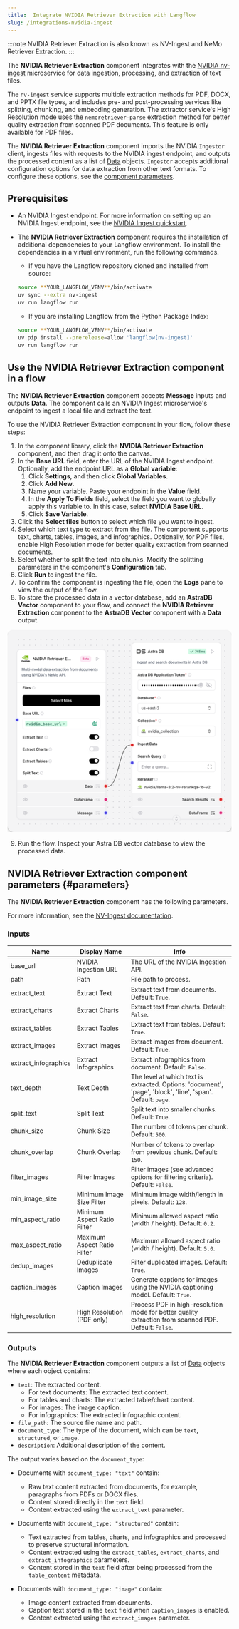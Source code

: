 ```yaml
---
title:  Integrate NVIDIA Retriever Extraction with Langflow
slug: /integrations-nvidia-ingest
---
```


:::note
NVIDIA Retriever Extraction is also known as NV-Ingest and NeMo Retriever Extraction.
:::

The **NVIDIA Retriever Extraction** component integrates with the [NVIDIA nv-ingest](https://github.com/NVIDIA/nv-ingest) microservice for data ingestion, processing, and extraction of text files.

The `nv-ingest` service supports multiple extraction methods for PDF, DOCX, and PPTX file types, and includes pre-  and post-processing services like splitting, chunking, and embedding generation. The extractor service's High Resolution mode uses the `nemoretriever-parse` extraction method for better quality extraction from scanned PDF documents. This feature is only available for PDF files.

The **NVIDIA Retriever Extraction** component imports the NVIDIA `Ingestor` client, ingests files with requests to the NVIDIA ingest endpoint, and outputs the processed content as a list of [Data](/concepts-objects#data-object) objects. `Ingestor` accepts additional configuration options for data extraction from other text formats. To configure these options, see the [component parameters](/integrations-nvidia-ingest#parameters).

## Prerequisites

* An NVIDIA Ingest endpoint. For more information on setting up an NVIDIA Ingest endpoint, see the [NVIDIA Ingest quickstart](https://github.com/NVIDIA/nv-ingest?tab=readme-ov-file#quickstart).

* The **NVIDIA Retriever Extraction** component requires the installation of additional dependencies to your Langflow environment. To install the dependencies in a virtual environment, run the following commands.

  * If you have the Langflow repository cloned and installed from source:
  ```bash
  source **YOUR_LANGFLOW_VENV**/bin/activate
  uv sync --extra nv-ingest
  uv run langflow run
  ```

  * If you are installing Langflow from the Python Package Index:
  ```bash
  source **YOUR_LANGFLOW_VENV**/bin/activate
  uv pip install --prerelease=allow 'langflow[nv-ingest]'
  uv run langflow run
  ```

## Use the NVIDIA Retriever Extraction component in a flow

The **NVIDIA Retriever Extraction** component accepts **Message** inputs and outputs **Data**. The component calls an NVIDIA Ingest microservice's endpoint to ingest a local file and extract the text.

To use the NVIDIA Retriever Extraction component in your flow, follow these steps:
1. In the component library, click the **NVIDIA Retriever Extraction** component, and then drag it onto the canvas.
2. In the **Base URL** field, enter the URL of the NVIDIA Ingest endpoint.
Optionally, add the endpoint URL as a **Global variable**:
    1. Click **Settings**, and then click **Global Variables**.
    2. Click **Add New**.
    3. Name your variable. Paste your endpoint in the **Value** field.
    4. In the **Apply To Fields** field, select the field you want to globally apply this variable to. In this case, select **NVIDIA Base URL**.
    5. Click **Save Variable**.
3. Click the **Select files** button to select which file you want to ingest.
4. Select which text type to extract from the file.
The component supports text, charts, tables, images, and infographics.
Optionally, for PDF files, enable High Resolution mode for better quality extraction from scanned documents.
5. Select whether to split the text into chunks.
Modify the splitting parameters in the component's **Configuration** tab.
6. Click **Run** to ingest the file.
7. To confirm the component is ingesting the file, open the **Logs** pane to view the output of the flow.
8. To store the processed data in a vector database, add an **AstraDB Vector** component to your flow, and connect the **NVIDIA Retriever Extraction** component to the **AstraDB Vector** component with a **Data** output.

![NVIDIA Retriever Extraction component flow](nvidia-component-ingest-astra.png)

9. Run the flow.
Inspect your Astra DB vector database to view the processed data.

## NVIDIA Retriever Extraction component parameters {#parameters}

The **NVIDIA Retriever Extraction** component has the following parameters.

For more information, see the [NV-Ingest documentation](https://nvidia.github.io/nv-ingest/user-guide/).

### Inputs

| Name | Display Name | Info |
|------|--------------|------|
| base_url | NVIDIA Ingestion URL | The URL of the NVIDIA Ingestion API. |
| path | Path | File path to process. |
| extract_text | Extract Text | Extract text from documents. Default: `True`. |
| extract_charts | Extract Charts | Extract text from charts. Default: `False`. |
| extract_tables | Extract Tables | Extract text from tables. Default: `True`. |
| extract_images | Extract Images | Extract images from document. Default: `True`. |
| extract_infographics | Extract Infographics | Extract infographics from document. Default: `False`. |
| text_depth | Text Depth | The level at which text is extracted. Options: 'document', 'page', 'block', 'line', 'span'. Default: `page`. |
| split_text | Split Text | Split text into smaller chunks. Default: `True`. |
| chunk_size | Chunk Size | The number of tokens per chunk. Default: `500`. |
| chunk_overlap | Chunk Overlap | Number of tokens to overlap from previous chunk. Default: `150`. |
| filter_images | Filter Images | Filter images (see advanced options for filtering criteria). Default: `False`. |
| min_image_size | Minimum Image Size Filter | Minimum image width/length in pixels. Default: `128`. |
| min_aspect_ratio | Minimum Aspect Ratio Filter | Minimum allowed aspect ratio (width / height). Default: `0.2`. |
| max_aspect_ratio | Maximum Aspect Ratio Filter | Maximum allowed aspect ratio (width / height). Default: `5.0`. |
| dedup_images | Deduplicate Images | Filter duplicated images. Default: `True`. |
| caption_images | Caption Images | Generate captions for images using the NVIDIA captioning model. Default: `True`. |
| high_resolution | High Resolution (PDF only) | Process PDF in high-resolution mode for better quality extraction from scanned PDF. Default: `False`. |

### Outputs

The **NVIDIA Retriever Extraction** component outputs a list of [Data](/concepts-objects#data-object) objects where each object contains:
- `text`: The extracted content.
  - For text documents: The extracted text content.
  - For tables and charts: The extracted table/chart content.
  - For images: The image caption.
  - For infographics: The extracted infographic content.
- `file_path`: The source file name and path.
- `document_type`: The type of the document, which can be `text`, `structured`, or `image`.
- `description`: Additional description of the content.

The output varies based on the `document_type`:

- Documents with `document_type: "text"` contain:
  - Raw text content extracted from documents, for example, paragraphs from PDFs or DOCX files.
  - Content stored directly in the `text` field.
  - Content extracted using the `extract_text` parameter.

- Documents with `document_type: "structured"` contain:
  - Text extracted from tables, charts, and infographics and processed to preserve structural information.
  - Content extracted using the `extract_tables`, `extract_charts`, and `extract_infographics` parameters.
  - Content stored in the `text` field after being processed from the `table_content` metadata.

- Documents with `document_type: "image"` contain:
  - Image content extracted from documents.
  - Caption text stored in the `text` field when `caption_images` is enabled.
  - Content extracted using the `extract_images` parameter.